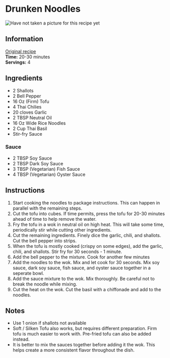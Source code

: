 # Drunken Noodles
![Have not taken a picture for this recipe yet](drunken-noodles.png)

## Information
[Original recipe](https://www.joshuaweissman.com/post/the-easiest-stir-fry-dish-drunken-noodles)
<br>
**Time:** 20-30 minutes
<br>
**Servings:** 4

## Ingredients
* 2 Shallots
* 2 Bell Pepper
* 16 Oz (Firm) Tofu
* 4 Thai Chilies
* 20 cloves Garlic
* 2 TBSP Neutral Oil
* 16 Oz Wide Rice Noodles
* 2 Cup Thai Basil
* Stir-fry Sauce
### Sauce
* 2 TBSP Soy Sauce
* 2 TBSP Dark Soy Sauce
* 3 TBSP (Vegetarian) Fish Sauce
* 4 TBSP (Vegetarian) Oyster Sauce

## Instructions
1. Start cooking the noodles to package instructions. This can happen in parallel with the remaining steps.
2. Cut the tofu into cubes. If time permits, press the tofu for 20-30 minutes ahead of time to help remove the water.
3. Fry the tofu in a wok in neutral oil on high heat. This will take some time, periodically stir while cutting other ingredients.
4. Cut the remaining ingredients. Finely dice the garlic, chili, and shallots. Cut the bell pepper into strips.
5. When the tofu is mostly cooked (crispy on some edges), add the garlic, chili, and shallots. Stir fry for 30 seconds - 1 minute.
6. Add the bell pepper to the mixture. Cook for another few minutes
7. Add the noodles to the wok. Mix and let cook for 30 seconds. Mix soy sauce, dark soy sauce, fish sauce, and oyster sauce together in a seperate bowl.
8. Add the sauce mixture to the wok. Mix thoroughly. Be careful not to break the noodle while mixing.
9. Cut the heat on the wok. Cut the basil with a chiffonade and add to the noodles.

## Notes
* Use 1 onion if shallots not available
* Soft / Silken Tofu also works, but requires different preparation. Firm tofu is much easier to work with. Pre-fried tofu can also be added instead.
* It is better to mix the sauces together before adding it the wok. This helps create a more consistent flavor throughout the dish.
